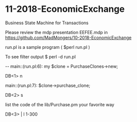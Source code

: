 # 11-2018-EconomicExchange

Business State Machine for Transactions

Please review the mdp presentation EEFEE.mdp in
https://github.com/MadMongers/10-2018-EconomicExchange

run.pl is a sample program ( $perl run.pl )

To see filter output
$ perl -d run.pl


--
main::(run.pl:6):	my $clone = PurchaseClones->new;

  DB<1> n
  
main::(run.pl:7):	$clone->purchase_clone;

DB<2> s

list the code of the lib/Purchase.pm your favorite way

DB<3> | l 1-300
